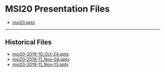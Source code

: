 <!--
This is a machine generated file, and should not be edited, as it will be overwritten with future updates.
-->

# MSI20 Presentation Files

- [msi20.pptx](https://globaleventcdn.blob.core.windows.net/assets/msi/msi20/msi20.pptx)
---
## Historical Files
- [msi20-2019-10_Oct-24.pptx](https://globaleventcdn.blob.core.windows.net/assets/msi/msi20/msi20-2019-10_Oct-24.pptx)
- [msi20-2019-11_Nov-04.pptx](https://globaleventcdn.blob.core.windows.net/assets/msi/msi20/msi20-2019-11_Nov-04.pptx)
- [msi20-2019-11_Nov-13.pptx](https://globaleventcdn.blob.core.windows.net/assets/msi/msi20/msi20-2019-11_Nov-13.pptx)


